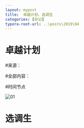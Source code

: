 ```yaml
---
layout: mypost
title:  卓越计划、选调生
categories: [杂记]
typora-root-url: ..\posts\2019\04
---
```




# 卓越计划

#来源：

#全部内容：

#时间节点

![01](/01.jpg)

# 选调生

